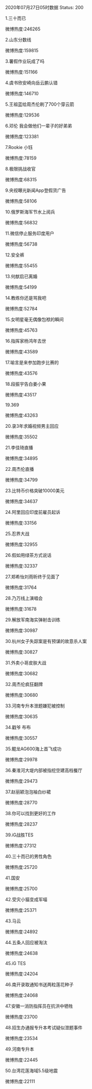 2020年07月27日05时数据
Status: 200

1.三十而已

微博热度:246265

2.山东分数线

微博热度:159815

3.薯假作业玩成了吗

微博热度:151166

4.虞书欣安崎向岳云鹏认错

微博热度:146710

5.王祖蓝给周杰伦刷了700个穿云箭

微博热度:129536

6.邓伦 我会做他们一辈子的好弟弟

微博热度:123381

7.Rookie 小钰

微博热度:78159

8.极限挑战收官

微博热度:68315

9.央视曝光新闻App登假货广告

微博热度:58106

10.俄罗斯海军节水上阅兵

微博热度:56832

11.微信停止服务印度用户

微博热度:56738

12.安全裤

微博热度:55455

13.何猷启已离婚

微博热度:54199

14.教练你还是骂我吧

微博热度:52784

15.女明星毫无偶像包袱的瞬间

微博热度:45763

16.指挥家杨鸿年去世

微博热度:43589

17.喻言是来参加跑步比赛的

微博热度:43576

18.段振宇告白姜小果

微博热度:43517

19.369

微博热度:43263

20.录3年求婚视频男主回应

微博热度:35502

21.李佳琦直播

微博热度:34895

22.周杰伦直播

微博热度:34799

23.比特币价格突破10000美元

微博热度:34637

24.阿里回应印度前雇员起诉

微博热度:33156

25.忍界大战

微博热度:32955

26.假如用绿茶方式说话

微博热度:32337

27.郑希怡刘雨昕终于见面了

微博热度:31764

28.乃万线上演唱会

微博热度:31678

29.解放军南海实弹射击训练

微博热度:30987

30.杭州女子失踪案是有预谋的故意杀人案

微博热度:30827

31.外卖小哥皮肤大战

微博热度:30682

32.周杰伦疯狂翻牌

微博热度:30680

33.河南专升本泄题嫌犯被控制

微博热度:30635

34.戳爷 布布

微博热度:30557

35.鲲龙AG600海上首飞成功

微博热度:29978

36.秦淮河大堤内部被指挖空建高档餐厅

微博热度:29473

37.赵丽颖泡泡袖白纱裙

微博热度:28770

38.你可以找到更好的工作

微博热度:28237

39.iG战胜TES

微博热度:27312

40.三十而已的男性角色

微博热度:25720

41.国安

微博热度:25700

42.受灾小猫变成军喵

微博热度:25371

43.马云

微博热度:24892

44.五条人回应被淘汰

微博热度:24638

45.iG TES

微博热度:24204

46.南开录取通知书送两粒莲花种子

微博热度:24068

47.安徽一消防指挥员在抗洪中牺牲

微博热度:23700

48.招生办通报专升本考试疑似泄题事件

微博热度:23534

49.河南专升本

微博热度:22445

50.台湾花莲海域5.5级地震

微博热度:22111

